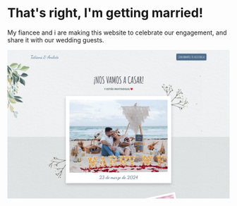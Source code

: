 # That's right, I'm getting married! 

My fiancee and i are making this website to celebrate our engagement, and share it with our wedding guests.

![Screenshot](themes/wedding/assets/src/img/screenshot.png)